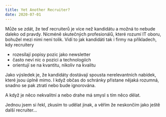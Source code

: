 ```yaml
---
title: Yet Another Recruiter?
date: 2020-07-01
---
```


Může se zdát, že teď recruiterů je více než kandidátu a možná to nebude daleko od pravdy. Nicméně skutečných profesionálů, které rozumí IT oboru, bohužel mezi nimi není tolik. Vidí to jak kandidáti tak i firmy na příkladech, kdy recruitery

- rozesílají popisy pozic jako newsletter
- často neví nic o pozici a technologiích
- orientují se na kvantitu, nikoliv na kvalitu

Jako výsledek je, že kandidáty dostávají spousta nerelevantních nabídek, které jsou úplně mimo. I když občas do schránky přistane nějaká rozumná, snadno se pak ztratí nebo bude ignorována.

A když je něco nekvalitní a nebo drahe má smysl s tím něco dělat.

Jednou jsem si řekl, zkusím to udělat jinak, a věřím že neskončím jako ještě další recruiter...

